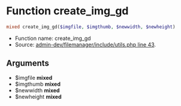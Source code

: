 Function create_img_gd
===========================





```php
mixed create_img_gd($imgfile, $imgthumb, $newwidth, $newheight)
```

* Function name: create_img_gd
* Source: [admin-dev/filemanager/include/utils.php line 43](https://github.com/PrestaShop/PrestaShop/blob/1.6.0.6/admin-dev/filemanager/include/utils.php#L43).

Arguments
---------

* $imgfile **mixed**
* $imgthumb **mixed**
* $newwidth **mixed**
* $newheight **mixed**

